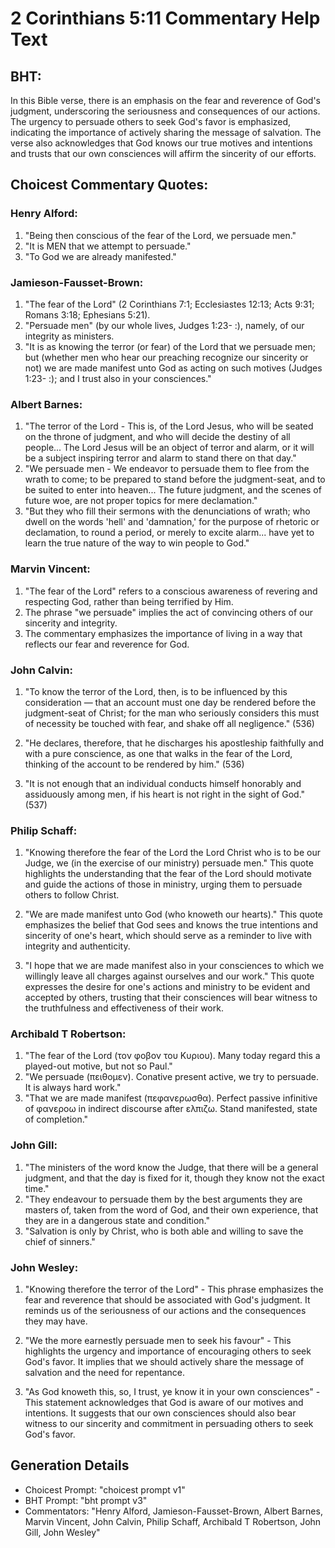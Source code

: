 # 2 Corinthians 5:11 Commentary Help Text

## BHT:
In this Bible verse, there is an emphasis on the fear and reverence of God's judgment, underscoring the seriousness and consequences of our actions. The urgency to persuade others to seek God's favor is emphasized, indicating the importance of actively sharing the message of salvation. The verse also acknowledges that God knows our true motives and intentions and trusts that our own consciences will affirm the sincerity of our efforts.

## Choicest Commentary Quotes:
### Henry Alford:
1. "Being then conscious of the fear of the Lord, we persuade men." 
2. "It is MEN that we attempt to persuade." 
3. "To God we are already manifested."

### Jamieson-Fausset-Brown:
1. "The fear of the Lord" (2 Corinthians 7:1; Ecclesiastes 12:13; Acts 9:31; Romans 3:18; Ephesians 5:21).
2. "Persuade men" (by our whole lives, Judges 1:23- :), namely, of our integrity as ministers.
3. "It is as knowing the terror (or fear) of the Lord that we persuade men; but (whether men who hear our preaching recognize our sincerity or not) we are made manifest unto God as acting on such motives (Judges 1:23- :); and I trust also in your consciences."

### Albert Barnes:
1. "The terror of the Lord - This is, of the Lord Jesus, who will be seated on the throne of judgment, and who will decide the destiny of all people... The Lord Jesus will be an object of terror and alarm, or it will be a subject inspiring terror and alarm to stand there on that day."
2. "We persuade men - We endeavor to persuade them to flee from the wrath to come; to be prepared to stand before the judgment-seat, and to be suited to enter into heaven... The future judgment, and the scenes of future woe, are not proper topics for mere declamation."
3. "But they who fill their sermons with the denunciations of wrath; who dwell on the words 'hell' and 'damnation,' for the purpose of rhetoric or declamation, to round a period, or merely to excite alarm... have yet to learn the true nature of the way to win people to God."

### Marvin Vincent:
1. "The fear of the Lord" refers to a conscious awareness of revering and respecting God, rather than being terrified by Him.
2. The phrase "we persuade" implies the act of convincing others of our sincerity and integrity.
3. The commentary emphasizes the importance of living in a way that reflects our fear and reverence for God.

### John Calvin:
1. "To know the terror of the Lord, then, is to be influenced by this consideration — that an account must one day be rendered before the judgment-seat of Christ; for the man who seriously considers this must of necessity be touched with fear, and shake off all negligence." (536)

2. "He declares, therefore, that he discharges his apostleship faithfully and with a pure conscience, as one that walks in the fear of the Lord, thinking of the account to be rendered by him." (536)

3. "It is not enough that an individual conducts himself honorably and assiduously among men, if his heart is not right in the sight of God." (537)

### Philip Schaff:
1. "Knowing therefore the fear of the Lord the Lord Christ who is to be our Judge, we (in the exercise of our ministry) persuade men." This quote highlights the understanding that the fear of the Lord should motivate and guide the actions of those in ministry, urging them to persuade others to follow Christ.

2. "We are made manifest unto God (who knoweth our hearts)." This quote emphasizes the belief that God sees and knows the true intentions and sincerity of one's heart, which should serve as a reminder to live with integrity and authenticity.

3. "I hope that we are made manifest also in your consciences to which we willingly leave all charges against ourselves and our work." This quote expresses the desire for one's actions and ministry to be evident and accepted by others, trusting that their consciences will bear witness to the truthfulness and effectiveness of their work.

### Archibald T Robertson:
1. "The fear of the Lord (τον φοβον του Κυριου). Many today regard this a played-out motive, but not so Paul." 
2. "We persuade (πειθομεν). Conative present active, we try to persuade. It is always hard work."
3. "That we are made manifest (πεφανερωσθα). Perfect passive infinitive of φανεροω in indirect discourse after ελπιζω. Stand manifested, state of completion."

### John Gill:
1. "The ministers of the word know the Judge, that there will be a general judgment, and that the day is fixed for it, though they know not the exact time."
2. "They endeavour to persuade them by the best arguments they are masters of, taken from the word of God, and their own experience, that they are in a dangerous state and condition."
3. "Salvation is only by Christ, who is both able and willing to save the chief of sinners."

### John Wesley:
1. "Knowing therefore the terror of the Lord" - This phrase emphasizes the fear and reverence that should be associated with God's judgment. It reminds us of the seriousness of our actions and the consequences they may have.

2. "We the more earnestly persuade men to seek his favour" - This highlights the urgency and importance of encouraging others to seek God's favor. It implies that we should actively share the message of salvation and the need for repentance.

3. "As God knoweth this, so, I trust, ye know it in your own consciences" - This statement acknowledges that God is aware of our motives and intentions. It suggests that our own consciences should also bear witness to our sincerity and commitment in persuading others to seek God's favor.


## Generation Details
- Choicest Prompt: "choicest prompt v1"
- BHT Prompt: "bht prompt v3"
- Commentators: "Henry Alford, Jamieson-Fausset-Brown, Albert Barnes, Marvin Vincent, John Calvin, Philip Schaff, Archibald T Robertson, John Gill, John Wesley"
